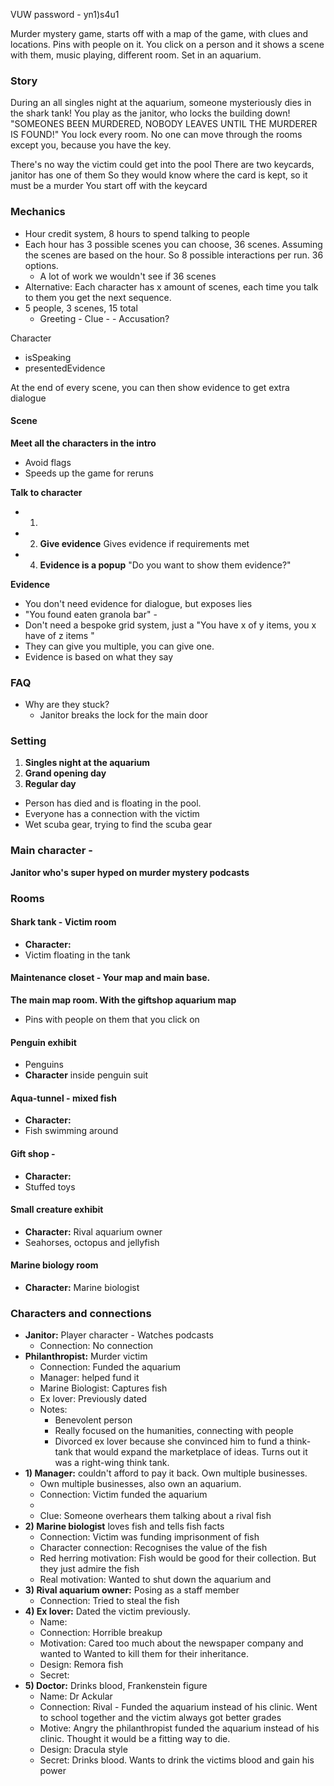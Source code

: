VUW password - yn1)s4u1

Murder mystery game, starts off with a map of the game, with clues and locations.
Pins with people on it.
You click on a person and it shows a scene with them, music playing, different room.
Set in an aquarium.
### Story
During an all singles night at the aquarium, someone mysteriously dies in the shark tank!
You play as the janitor, who locks the building down!
"SOMEONES BEEN MURDERED, NOBODY LEAVES UNTIL THE MURDERER IS FOUND!"
You lock every room. No one can move through the rooms except you, because you have the key.

There's no way the victim could get into the pool
There are two keycards, janitor has one of them
So they would know where the card is kept, so it must be a murder
You start off with the keycard

### Mechanics
- Hour credit system, 8 hours to spend talking to people
- Each hour has 3 possible scenes you can choose, 36 scenes. Assuming the scenes are based on the hour. So 8 possible interactions per run. 36 options. 
	- A lot of work we wouldn't see if 36 scenes
- Alternative: Each character has x amount of scenes, each time you talk to them you get the next sequence.
- 5 people, 3 scenes, 15 total
	- Greeting - Clue -  - Accusation?

Character
- isSpeaking
- presentedEvidence

At the end of every scene, you can then show evidence to get extra dialogue

#### Scene
**Meet all the characters in the intro**
- Avoid flags
- Speeds up the game for reruns

**Talk to character**
- 1) 
- 2) **Give evidence** Gives evidence if requirements met
- 4) **Evidence is a popup** "Do you want to show them evidence?"

**Evidence**
- You don't need evidence for dialogue, but exposes lies 
- "You found eaten granola bar" - 
- Don't need a bespoke grid system, just a "You have x of y items, you x have of z items "
- They can give you multiple, you can give one. 
- Evidence is based on what they say

### FAQ
- Why are they stuck?
	- Janitor breaks the lock for the main door
### Setting
1) **Singles night at the aquarium**
2) **Grand opening day**
3) **Regular day**
- Person has died and is floating in the pool.
- Everyone has a connection with the victim
- Wet scuba gear, trying to find the scuba gear
### Main character - 
**Janitor who's super hyped on murder mystery podcasts**
### **Rooms**
#### Shark tank - Victim room
- **Character:** 
- Victim floating in the tank
#### Maintenance closet - Your map and main base.
**The main map room. With the giftshop aquarium map**
- Pins with people on them that you click on
#### Penguin exhibit
- Penguins 
- **Character** inside penguin suit
#### Aqua-tunnel - mixed fish
- **Character:** 
- Fish swimming around
#### Gift shop - 
- **Character:** 
- Stuffed toys
#### Small creature exhibit
- **Character:** Rival aquarium owner
- Seahorses, octopus and jellyfish
#### Marine biology room
- **Character:** Marine biologist
### Characters and connections
- **Janitor:** Player character - Watches podcasts
	- Connection: No connection
- **Philanthropist:** Murder victim
	- Connection: Funded the aquarium
	- Manager: helped fund it
	- Marine Biologist: Captures fish
	- Ex lover: Previously dated
	- Notes: 
		- Benevolent person
		- Really focused on the humanities, connecting with people
		- Divorced ex lover because she convinced him to fund a think-tank that would expand the marketplace of ideas. Turns out it was a right-wing think tank.
- **1) Manager:** couldn't afford to pay it back. Own multiple businesses.
	- Own multiple businesses, also own an aquarium. 
	- Connection: Victim funded the aquarium
	- 
	- Clue: Someone overhears them talking about a rival fish
- **2) Marine biologist** loves fish and tells fish facts
	- Connection: Victim was funding imprisonment of fish 
	- Character connection: Recognises the value of the fish 
	- Red herring motivation: Fish would be good for their collection. But they just admire the fish
	- Real motivation: Wanted to shut down the aquarium and 
- **3) Rival aquarium owner:** Posing as a staff member 
	- Connection: Tried to steal the fish
- **4) Ex lover:** Dated the victim previously.
	- Name: 
	- Connection: Horrible breakup
	- Motivation: Cared too much about the newspaper company and wanted to Wanted to kill them for their inheritance.
	- Design: Remora fish
	- Secret: 
- **5) Doctor:** Drinks blood, Frankenstein figure 
	- Name: Dr Ackular
	- Connection: Rival - Funded the aquarium instead of his clinic. Went to school together and the victim always got better grades
	- Motive: Angry the philanthropist funded the aquarium instead of his clinic. Thought it would be a fitting way to die.
	- Design: Dracula style
	- Secret: Drinks blood. Wants to drink the victims blood and gain his power
